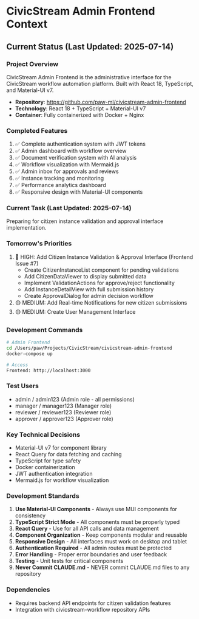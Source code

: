 # CivicStream Admin Frontend Context

## Current Status (Last Updated: 2025-07-14)

### Project Overview
CivicStream Admin Frontend is the administrative interface for the CivicStream workflow automation platform. Built with React 18, TypeScript, and Material-UI v7.

- **Repository**: https://github.com/paw-ml/civicstream-admin-frontend
- **Technology**: React 18 + TypeScript + Material-UI v7
- **Container**: Fully containerized with Docker + Nginx

### Completed Features
1. ✅ Complete authentication system with JWT tokens
2. ✅ Admin dashboard with workflow overview
3. ✅ Document verification system with AI analysis  
4. ✅ Workflow visualization with Mermaid.js
5. ✅ Admin inbox for approvals and reviews
6. ✅ Instance tracking and monitoring
7. ✅ Performance analytics dashboard
8. ✅ Responsive design with Material-UI components

### Current Task (Last Updated: 2025-07-14)
Preparing for citizen instance validation and approval interface implementation.

### Tomorrow's Priorities
1. 🔴 HIGH: Add Citizen Instance Validation & Approval Interface (Frontend Issue #7)
   - Create CitizenInstanceList component for pending validations
   - Add CitizenDataViewer to display submitted data
   - Implement ValidationActions for approve/reject functionality
   - Add InstanceDetailView with full submission history
   - Create ApprovalDialog for admin decision workflow
2. 🟡 MEDIUM: Add Real-time Notifications for new citizen submissions
3. 🟡 MEDIUM: Create User Management Interface

### Development Commands
```bash
# Admin Frontend
cd /Users/paw/Projects/CivicStream/civicstream-admin-frontend
docker-compose up

# Access
Frontend: http://localhost:3000
```

### Test Users
- admin / admin123 (Admin role - all permissions)
- manager / manager123 (Manager role)
- reviewer / reviewer123 (Reviewer role)
- approver / approver123 (Approver role)

### Key Technical Decisions
- Material-UI v7 for component library
- React Query for data fetching and caching
- TypeScript for type safety
- Docker containerization
- JWT authentication integration
- Mermaid.js for workflow visualization

### Development Standards
1. **Use Material-UI Components** - Always use MUI components for consistency
2. **TypeScript Strict Mode** - All components must be properly typed
3. **React Query** - Use for all API calls and data management
4. **Component Organization** - Keep components modular and reusable
5. **Responsive Design** - All interfaces must work on desktop and tablet
6. **Authentication Required** - All admin routes must be protected
7. **Error Handling** - Proper error boundaries and user feedback
8. **Testing** - Unit tests for critical components
9. **Never Commit CLAUDE.md** - NEVER commit CLAUDE.md files to any repository

### Dependencies
- Requires backend API endpoints for citizen validation features
- Integration with civicstream-workflow repository APIs